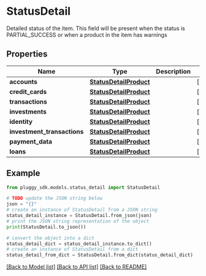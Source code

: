 # StatusDetail

Detailed status of the item. This field will be present when the status is PARTIAL_SUCCESS or when a product in the item has warnings

## Properties

Name | Type | Description | Notes
------------ | ------------- | ------------- | -------------
**accounts** | [**StatusDetailProduct**](StatusDetailProduct.md) |  | [optional] 
**credit_cards** | [**StatusDetailProduct**](StatusDetailProduct.md) |  | [optional] 
**transactions** | [**StatusDetailProduct**](StatusDetailProduct.md) |  | [optional] 
**investments** | [**StatusDetailProduct**](StatusDetailProduct.md) |  | [optional] 
**identity** | [**StatusDetailProduct**](StatusDetailProduct.md) |  | [optional] 
**investment_transactions** | [**StatusDetailProduct**](StatusDetailProduct.md) |  | [optional] 
**payment_data** | [**StatusDetailProduct**](StatusDetailProduct.md) |  | [optional] 
**loans** | [**StatusDetailProduct**](StatusDetailProduct.md) |  | [optional] 

## Example

```python
from pluggy_sdk.models.status_detail import StatusDetail

# TODO update the JSON string below
json = "{}"
# create an instance of StatusDetail from a JSON string
status_detail_instance = StatusDetail.from_json(json)
# print the JSON string representation of the object
print(StatusDetail.to_json())

# convert the object into a dict
status_detail_dict = status_detail_instance.to_dict()
# create an instance of StatusDetail from a dict
status_detail_from_dict = StatusDetail.from_dict(status_detail_dict)
```
[[Back to Model list]](../README.md#documentation-for-models) [[Back to API list]](../README.md#documentation-for-api-endpoints) [[Back to README]](../README.md)


